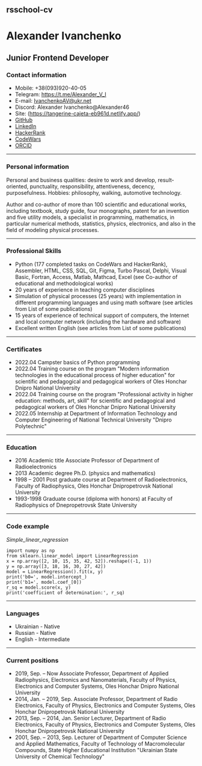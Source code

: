 ## rsschool-cv
# Alexander Ivanchenko
## Junior Frontend Developer
### Contact information
* Mobile: +38(093)920-40-05
* Telegram: https://t.me/Alexander_V_I
* E-mail: IvanchenkoAV@ukr.net
* Discord: Alexander Ivanchenko@Alexander46
* Site: (https://tangerine-cajeta-eb961d.netlify.app/)
* [GitHub](https://github.com/AlexanderVI46)
* [LinkedIn](https://www.linkedin.com/in/alexander-ivanchenko-691502163/)
* [HackerRank](https://www.hackerrank.com/IvanchenkoAV)
* [CodeWars](https://www.codewars.com/users/Alexander_V_I)
* [ORCID](https://orcid.org/0000-0003-4380-268X)

---

### Personal information
Personal and business qualities: desire to work and develop, result-oriented, punctuality, responsibility, attentiveness, decency, purposefulness. Hobbies: philosophy, walking, automotive technology.

Author and co-author of more than 100 scientific and educational works, including textbook, study guide, four monographs, patent for an invention and five utility models, a specialist in programming, mathematics, in particular numerical methods, statistics, physics, electronics, and also in the field of modeling physical processes.

---

### Professional Skills
*	Python (177 completed tasks on CodeWars and HackerRank), Assembler, HTML, CSS, SQL, Git, Figma, Turbo Pascal, Delphi, Visual Basic, Fortran, Access, Matlab, Mathcad, Excel (see Co-author of educational and methodological works)
*	20 years of experience in teaching computer disciplines
*	Simulation of physical processes (25 years) with implementation in different programming languages and using math software (see articles from List of some publications)
*	15 years of experience of technical support of computers, the Internet and local computer network (including the hardware and software)
*	Excellent written English (see articles from List of some publications)

---

### Certificates
* 2022.04	Campster basics of Python programming
* 2022.04	Training course on the program "Modern information technologies in the educational process of higher education" for scientific and pedagogical and pedagogical workers of Oles Honchar Dnipro National University
* 2022.04	Training course on the program "Professional activity in higher education: methods, art, skill" for scientific and pedagogical and pedagogical workers of Oles Honchar Dnipro National University
* 2022.05	Internship at Department of Information Technology and Computer Engineering of National Technical University "Dnipro Polytechnic"

---

### Education
* 2016	Academic title Associate Professor of Department of Radioelectronics
* 2013	Academic degree Ph.D. (physics and mathematics)
* 1998 – 2001	Post graduate course at Department of Radioelectronics, Faculty of Radiophysics, Oles Honchar Dnipropetrovsk National University
* 1993-1998	Graduate course (diploma with honors) at Faculty of Radiophysics of Dnepropetrovsk State University

---

### Code example
*Simple_linear_regression*
```
import numpy as np
from sklearn.linear_model import LinearRegression
x = np.array([2, 10, 15, 35, 42, 52]).reshape((-1, 1))
y = np.array([3, 18, 16, 30, 27, 42])
model = LinearRegression().fit(x, y)
print('b0=', model.intercept_)
print('b1=', model.coef_[0])
r_sq = model.score(x, y)
print('coefficient of determination:', r_sq)
```

---

### Languages
* Ukrainian - Native
* Russian - Native
* English - Intermediate

---

### Current positions
* 2019, Sep. – Now	Associate Professor, Department of Applied Radiophysics, Electronics and Nanomaterials, Faculty of Physics, Electronics and Computer Systems, Oles Honchar Dnipro National University
* 2014, Jan. – 2019, Sep.	Associate Professor, Department of Radio Electronics, Faculty of Physics, Electronics and Computer Systems, Oles Honchar Dnipropetrovsk National University
* 2013, Sep. – 2014, Jan.	Senior Lecturer, Department of Radio Electronics, Faculty of Physics, Electronics and Computer Systems, Oles Honchar Dnipropetrovsk National University
* 2001, Sep. – 2013, Sep.	Lecturer of Department of Computer Science and Applied Mathematics, Faculty of Technology of Macromolecular Compounds, State Higher Educational Institution "Ukrainian State University of Chemical Technology"

